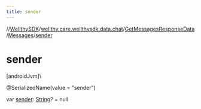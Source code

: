 ```yaml
---
title: sender
---
```

//[WellthySDK](../../../../index.html)/[wellthy.care.wellthysdk.data.chat](../../index.html)/[GetMessagesResponseData](../index.html)/[Messages](index.html)/[sender](sender.html)



# sender



[androidJvm]\




@SerializedName(value = "sender")



var [sender](sender.html): [String](https://kotlinlang.org/api/latest/jvm/stdlib/kotlin/-string/index.html)? = null




